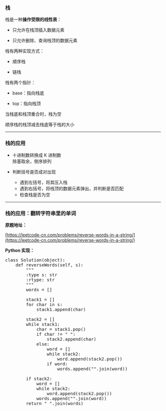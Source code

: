 ### 栈

栈是一种**操作受限的线性表**：

* 只允许在栈顶插入数据元素

* 只允许删除、查询栈顶的数据元素

栈有两种实现方式：

* 顺序栈

* 链栈

栈有两个指针：

* base：指向栈底

* top：指向栈顶

当栈底和栈顶重合时，栈为空

顺序栈的栈顶减去栈底等于栈的大小

---

### 栈的应用

* 十进制数转换成 K 进制数  
除基取余，倒序排列

* 判断括号是否成对出现
    * 遇到左括号，将其压入栈
    * 遇到右括号，将栈顶的数据元素弹出，并判断是否匹配
    * 检查栈是否为空

---

### 栈的应用：翻转字符串里的单词

**原题地址：**

[https://leetcode-cn.com/problems/reverse-words-in-a-string/](https://leetcode-cn.com/problems/reverse-words-in-a-string/)

**Python 实现：**

<pre>
class Solution(object):
    def reverseWords(self, s):
        """
        :type s: str
        :rtype: str
        """
        words = []

        stack1 = []
        for char in s:
            stack1.append(char)

        stack2 = []
        while stack1:
            char = stack1.pop()
            if char != " ":
                stack2.append(char)
            else:
                word = []
                while stack2:
                    word.append(stack2.pop())
                if word:
                    words.append("".join(word))

        if stack2:
            word = []
            while stack2:
                word.append(stack2.pop())
            words.append("".join(word))
        return " ".join(words)
</pre>
